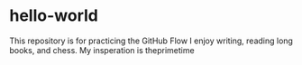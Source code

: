# hello-world
This repository is for practicing the GitHub Flow
I enjoy writing, reading long books, and chess. My insperation is theprimetime
